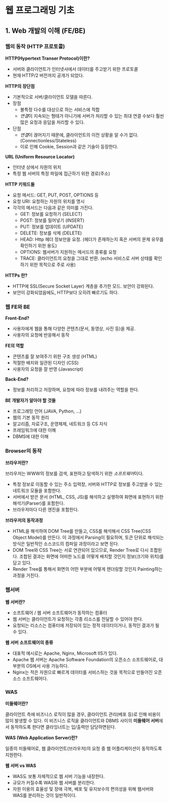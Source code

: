 # 웹 프로그래밍 기초

## 1. Web 개발의 이해 (FE/BE)

### 웹의 동작 (HTTP 프로토콜)

**HTTP(Hypertext Transer Protocol)이란?**

- 서버와 클라이언트가 인터넷사에서 데이터를 주고받기 위한 프로토콜
- 현재 HTTP/2 버전까지 공개가 되었다.

**HTTP의 장단점**

- 기본적으로 서버/클라이언트 모델을 따른다.
- 장점
  - 불특정 다수를 대상으로 하는 서비스에 적합
  - *연결*이 지속되는 형태가 아니기에 서버가 처리할 수 있는 최대 연결 수보다 훨씬 많은 요청과 응답을 처리할 수 있다.
- 단점
  - *연결*이 끊어지기 때문에, 클라이언트의 이전 상황을 알 수가 없다. (Connectionless/Stateless)
  - 이로 인해 Cookie, Session과 같은 기술이 등장한다.

**URL (Uniform Resource Locator)**

- 인터넷 상에서 자원의 위치
- 특정 웹 서버의 특정 파일에 접근하기 위한 경로(주소)

**HTTP 키워드들**

- 요청 메서드: GET, PUT, POST, OPTIONS 등
- 요청 URI: 요청하는 자원의 위치를 명시
- 각각의 메서드는 다음과 같은 의미를 가진다.
  - GET: 정보를 요청하기 (SELECT)
  - POST: 정보를 밀어넣기 (INSERT)
  - PUT: 정보를 업데이트 (UPDATE)
  - DELETE: 정보를 삭제 (DELETE)
  - HEAD: Http 헤더 정보만을 요청. (헤더가 존재하는지 혹은 서버의 문제 유무를 확인하기 위한 용도)
  - OPTIONS: 웹서버가 지원하는 메서드의 종류를 요청
  - TRACE: 클라이언트의 요청을 그대로 반환. (echo 서비스로 서버 상태를 확인하기 위한 목적으로 주로 사용)

**HTTPs 란?**

- HTTP에 SSL(Secure Socket Layer) 계층을 추가한 모드. 보안이 강화된다.
- 보안이 강화되었음에도, HTTP보다 오히려 빠르기도 하다.



### 웹 FE와 BE

**Front-End?**

- 사용자에게 웹을 통해 다양한 콘텐츠(문서, 동영상, 사진 등)을 제공.
- 사용자의 요청에 반응해서 동작

**FE의 역할**

- 콘텐츠를 잘 보여주기 위한 구조 생성 (HTML)
- 적절한 배치와 일관된 디자인 (CSS)
- 사용자의 요청을 잘 반영 (Javascript)

**Back-End?**

- 정보를 처리하고 저장하며, 요청에 따라 정보를 내려주는 역할을 한다.

**BE 개발자가 알아야 할 것들**

- 프로그래밍 언어 (JAVA, Python, ...)
- 웹의 기본 동작 원리
- 알고리즘, 자료구조, 운영체제, 네트워크 등 CS 지식
- 프레임워크에 대한 이해
- DBMS에 대한 이해



### Browser의 동작

**브라우저란?**

브라우저는 WWW의 정보를 검색, 표현하고 탐색하기 위한 *소프트웨어*이다.

- 특정 정보로 이동할 수 있는 주소 입력창, 서버와 HTTP로 정보를 주고받을 수 있는 네트워크 모듈을 포함한다.
- 서버에서 받은 문서 (HTML, CSS, JS)를 해석하고 실행하여 화면에 표현하기 위한 해석기(Parser)를 포함한다.
- 브라우저마다 다른 엔진을 포함한다.

**브라우저의 동작과정**

- HTML을 해석하여 DOM Tree를 만들고, CSS를 해석해서 CSS Tree(CSS Object Model)를 만든다. 이 과정에서 Parsing이 필요하며, 토큰 단위로 해석되는 방식은 일반적인 소스코드의 컴파일 과정이라고 보면 된다.
- DOM Tree와 CSS Tree는 서로 연관되어 있으므로, Render Tree로 다시 조합된다. 조합된 결과는 화면에 어떠한 노드를 어떻게 배치할 것인지 정보(크기와 위치)를 담고 있다.
- Render Tree를 통해서 화면의 어떤 부분에 어떻게 렌더링할 것인지 Painting하는 과정을 거친다.



### 웹서버

**웹 서버란?**

- 소프트웨어 / 웹 서버 소프트웨어가 동작하는 컴퓨터
- 웹 서버는 클라이언트가 요청하는 각종 리소스를 전달할 수 있어야 한다.
- 요청되는 리소스는 컴퓨터에 저장되어 있는 정적 데이터이거나, 동적인 결과가 될 수 있다.

**웹 서버 소프트웨어의 종류**

- 대표적 예시로는 Apache, Nginx, Microsoft IIS가 있다.
- Apache 웹 서버는 Apache Software Foundation의 오픈소스 소프트웨어로, 대부분의 OS에서 사용 가능하다.
- Nginx는 적은 자원으로 빠르게 데이터를 서비스하는 것을 목적으로 만들어진 오픈소스 소프트웨어다.



### WAS

**미들웨어란?**

클라이언트 측에 비즈니스 로직이 많을 경우, 클라이언트 관리(베포 등)로 인해 비용이 많이 발생할 수 있다. 이 비즈니스 로직을 클라이언트와 DBMS 사이의 **미들웨어 서버**에서 동작하도록 한다면 클라잉너트는 입/출력만 담당하면된다.

**WAS (Web Application Server)란?**

일종의 미들웨어로, 웹 클라이언트(브라우저)의 요청 중 웹 어플리케이션이 동작하도록 지원한다.

**웹 서버 vs WAS**

- WAS도 보통 자체적으로 웹 서버 기능을 내장한다.
- 규모가 커질수록 WAS와 웹 서버를 분리한다.
- 자원 이용의 효율성 및 장애 극복, 배포 및 유지보수의 편의성을 위해 웹서버와 WAS를 분리하는 것이 일반적이다.